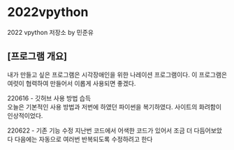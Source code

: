 # 2022vpython
2022 vpython 저장소 by 민준유
## [프로그램 개요]
내가 만들고 싶은 프로그램은 시각장애인을 위한 나레이션 프로그램이다. 이 프로그램은 여럿이 협력하여 만들어서 이롭게 사용되면 좋겠다. 

220616 - 깃허브 사용 방법 습득     
오늘은 기본적인 사용 방법과 저번에 하였던 파이썬을 복기하였다.
사이트의 화려함이 인상적이었다.

220622 - 기존 기능 수정
지난번 코드에서 어색한 코드가 있어서 조금 더 다듬어보았다
다음에는 자동으로 여러번 반복되도록 수정하려고 한다
